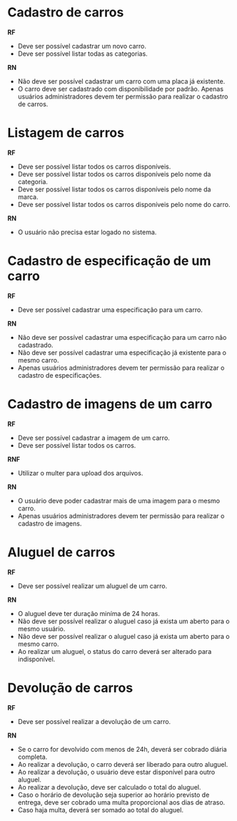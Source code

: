 # Cadastro de carros

**RF**
- Deve ser possível cadastrar um novo carro.
- Deve ser possível listar todas as categorias.

**RN**
- Não deve ser possível cadastrar um carro com uma placa já existente.
- O carro deve ser cadastrado com disponibilidade por padrão.
Apenas usuários administradores devem ter permissão para realizar o cadastro de carros.

# Listagem de carros

**RF**
- Deve ser possível listar todos os carros disponíveis.
- Deve ser possível listar todos os carros disponíveis pelo nome da categoria.
- Deve ser possível listar todos os carros disponíveis pelo nome da marca.
- Deve ser possível listar todos os carros disponíveis pelo nome do carro.

**RN**
- O usuário não precisa estar logado no sistema.

# Cadastro de especificação de um carro

**RF**
- Deve ser possível cadastrar uma especificação para um carro.

**RN**
- Não deve ser possível cadastrar uma especificação para um carro não cadastrado.
- Não deve ser possível cadastrar uma especificação já existente para o mesmo carro.
- Apenas usuários administradores devem ter permissão para realizar o cadastro de especificações.

# Cadastro de imagens de um carro

**RF**
- Deve ser possível cadastrar a imagem de um carro.
- Deve ser possível listar todos os carros.

**RNF**
- Utilizar o multer para upload dos arquivos.

**RN**
- O usuário deve poder cadastrar mais de uma imagem para o mesmo carro.
- Apenas usuários administradores devem ter permissão para realizar o cadastro de imagens.

# Aluguel de carros

**RF**
- Deve ser possível realizar um aluguel de um carro.

**RN**
- O aluguel deve ter duração miníma de 24 horas.
- Não deve ser possível realizar o aluguel caso já exista um aberto para o mesmo usuário.
- Não deve ser possível realizar o aluguel caso já exista um aberto para o mesmo carro.
- Ao realizar um aluguel, o status do carro deverá ser alterado para indisponível.

# Devolução de carros

**RF**
- Deve ser possível realizar a devolução de um carro.

**RN**
- Se o carro for devolvido com menos de 24h, deverá ser cobrado diária completa.
- Ao realizar a devolução, o carro deverá ser liberado para outro aluguel.
- Ao realizar a devolução, o usuário deve estar disponível para outro aluguel.
- Ao realizar a devolução, deve ser calculado o total do aluguel.
- Caso o horário de devolução seja superior ao horário previsto de entrega, deve ser cobrado uma multa proporcional aos dias de atraso.
- Caso haja multa, deverá ser somado ao total do aluguel.